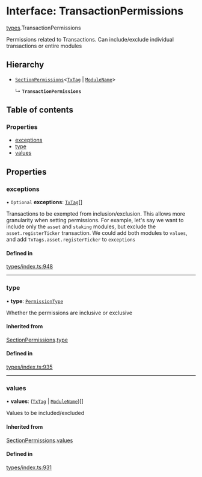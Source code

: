 # Interface: TransactionPermissions

[types](../wiki/types).TransactionPermissions

Permissions related to Transactions. Can include/exclude individual transactions or entire modules

## Hierarchy

- [`SectionPermissions`](../wiki/types.SectionPermissions)<[`TxTag`](../wiki/generated.types#txtag) \| [`ModuleName`](../wiki/generated.types.ModuleName)\>

  ↳ **`TransactionPermissions`**

## Table of contents

### Properties

- [exceptions](../wiki/types.TransactionPermissions#exceptions)
- [type](../wiki/types.TransactionPermissions#type)
- [values](../wiki/types.TransactionPermissions#values)

## Properties

### exceptions

• `Optional` **exceptions**: [`TxTag`](../wiki/generated.types#txtag)[]

Transactions to be exempted from inclusion/exclusion. This allows more granularity when
  setting permissions. For example, let's say we want to include only the `asset` and `staking` modules,
  but exclude the `asset.registerTicker` transaction. We could add both modules to `values`, and add
  `TxTags.asset.registerTicker` to `exceptions`

#### Defined in

[types/index.ts:948](https://github.com/PolymeshAssociation/polymesh-sdk/blob/e978aefd/src/types/index.ts#L948)

___

### type

• **type**: [`PermissionType`](../wiki/types.PermissionType)

Whether the permissions are inclusive or exclusive

#### Inherited from

[SectionPermissions](../wiki/types.SectionPermissions).[type](../wiki/types.SectionPermissions#type)

#### Defined in

[types/index.ts:935](https://github.com/PolymeshAssociation/polymesh-sdk/blob/e978aefd/src/types/index.ts#L935)

___

### values

• **values**: ([`TxTag`](../wiki/generated.types#txtag) \| [`ModuleName`](../wiki/generated.types.ModuleName))[]

Values to be included/excluded

#### Inherited from

[SectionPermissions](../wiki/types.SectionPermissions).[values](../wiki/types.SectionPermissions#values)

#### Defined in

[types/index.ts:931](https://github.com/PolymeshAssociation/polymesh-sdk/blob/e978aefd/src/types/index.ts#L931)
